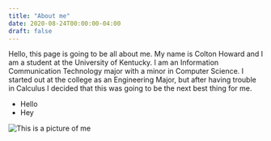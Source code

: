 ```yaml
---
title: "About me"
date: 2020-08-24T00:00:00-04:00
draft: false
---
```


Hello, this page is going to be all about me.  My name is Colton Howard and I am a student at the University of Kentucky. I am an Information Communication Technology major with a minor in Computer Science. I started out at the college as an Engineering Major, but after having trouble in Calculus I decided that this was going to be the next best thing for me. 

* Hello
* Hey

![This is a picture of me](https://hungry-albattani-292e1d.netlify.app/profilepic.png)
